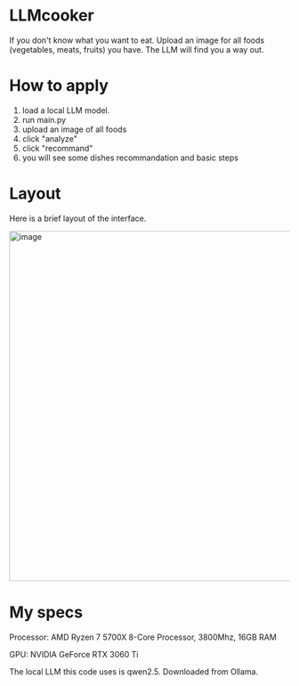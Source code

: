 # LLMcooker
If you don't know what you want to eat. Upload an image for all foods (vegetables, meats, fruits) you have. The LLM will find you a way out. 

# How to apply
1. load a local LLM model.
2. run main.py
3. upload an image of all foods
4. click "analyze"
5. click "recommand"
6. you will see some dishes recommandation and basic steps

# Layout
Here is a brief layout of the interface. 

<img width="1037" height="629" alt="image" src="https://github.com/user-attachments/assets/462047bd-057b-4c6f-8db7-0bd7dcefbabb" />

# My specs
Processor: AMD Ryzen 7 5700X 8-Core Processor, 3800Mhz, 16GB RAM

GPU: NVIDIA GeForce RTX 3060 Ti

The local LLM this code uses is qwen2.5. Downloaded from Ollama. 
